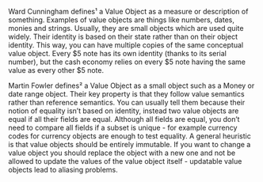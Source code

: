 Ward Cunningham defines¹ a Value Object as a measure or description of something. Examples of value objects are things like numbers, dates, monies and strings. Usually, they are small objects which are used quite widely. Their identity is based on their state rather than on their object identity. This way, you can have multiple copies of the same conceptual value object. Every $5 note has its own identity \(thanks to its serial number\), but the cash economy relies on every $5 note having the same value as every other $5 note.

Martin Fowler defines² a Value Object as a small object such as a Money or date range object. Their key property is that they follow value semantics rather than reference semantics. You can usually tell them because their notion of equality isn’t based on identity, instead two value objects are equal if all their fields are equal. Although all fields are equal, you don’t need to compare all fields if a subset is unique - for example currency codes for currency objects are enough to test equality. A general heuristic is that value objects should be entirely immutable. If you want to change a value object you should replace the object with a new one and not be allowed to update the values of the value object itself - updatable value objects lead to aliasing problems.





